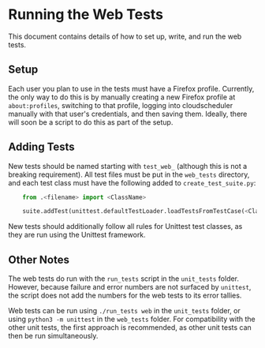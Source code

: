 # Running the Web Tests

This document contains details of how to set up, write, and run the web tests. 

## Setup

Each user you plan to use in the tests must have a Firefox profile. Currently, the only way to do this is by manually creating a new Firefox profile at `about:profiles`, switching to that profile, logging into cloudscheduler manually with that user's credentials, and then saving them. Ideally, there will soon be a script to do this as part of the setup.

## Adding Tests

New tests should be named starting with `test_web_` (although this is not a breaking requirement). All test files must be put in the `web_tests` directory, and each test class must have the following added to `create_test_suite.py`:

```python
    from .<filename> import <ClassName>

    suite.addTest(unittest.defaultTestLoader.loadTestsFromTestCase(<ClassName>))
```

New tests should additionally follow all rules for Unittest test classes, as they are run using the Unittest framework.

## Other Notes

The web tests do run with the `run_tests` script in the `unit_tests` folder. However, because failure and error numbers are not surfaced by `unittest`, the script does not add the numbers for the web tests to its error tallies.

Web tests can be run using `./run_tests web` in the `unit_tests` folder, or using `python3 -m unittest` in the `web_tests` folder. For compatibility with the other unit tests, the first approach is recommended, as other unit tests can then be run simultaneously.